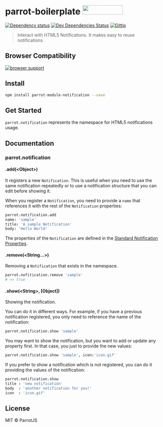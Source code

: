 # parrot-boilerplate <a href="http://bower.io/search/?q=parrot-module-notification"><img src="http://benschwarz.github.io/bower-badges/badge@2x.png" width="130" height="30"></a>

[![Dependency status](http://img.shields.io/david/parrotjs/Parrotjs.svg?style=flat)](https://david-dm.org/parrotjs/parrot-module-notification)
[![Dev Dependencies Status](http://img.shields.io/david/dev/parrotjs/parrot-module-notification.svg?style=flat)](https://david-dm.org/parrotjs/parrot-module-notification#info=devDependencies)
[![Gittip](http://img.shields.io/gittip/Kikobeats.svg?style=flat)](https://www.gittip.com/Kikobeats/)

> Interact with HTML5 Notifications. It makes easy to reuse notifications.

## Browser Compatibility

[![browser support](https://ci.testling.com/parrotjs/parrot-module-notification.png)](https://ci.testling.com/parrotjs/parrot-module-notification)

## Install

```bash
npm install parrot-module-notification --save
```

## Get Started

`parrot.notification` represents the namespace for HTML5 notifications usage.

## Documentation

### parrot.notification

#### .add(&lt;Object&gt;)

It registers a new `Notification`. This is useful when you need to use the same notification repeatedly or to use a notification structure that you can edit before showing it.

When you register a `Notification`, you need to provide a `name` that references it with the rest of the `Notification` properties:

```coffee
parrot.notification.add
name: 'sample'
title: 'A sample Notification'
body: 'Hello World'
```

The properties of the `Notification` are defined in the [Standard Notification Properties](https://developer.mozilla.org/en-US/docs/Web/API/notification#Properties).

#### .remove(&lt;String...&gt;)

Removing a `Notification` that exists in the namespace.

```coffee
parrot.nofitication.remove 'sample'
# => true
```

#### .show(&lt;String&gt;, [Object])

Showing the notification.

You can do it in different ways. For example, if you have a previous notification registered, you only need to reference the name of the notification:

```coffee
parrot.notification.show 'sample'
```

You may want to show the notification, but you want to add or update any property first. In that case, you just to provide the new values:

```coffee
parrot.notification.show 'sample', icon:'icon.gif'
```

If you prefer to show a notification which is not registered, you can do it providing the values of the notification:

```coffee
parrot.notification.show
title : 'new notification'
body  : 'another notification for you!'
icon  : 'icon.gif'
```

## License

MIT © ParrotJS
